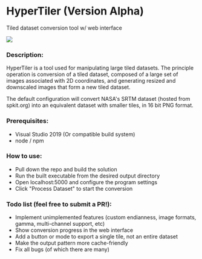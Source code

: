 # HyperTiler (Version Alpha)
Tiled dataset conversion tool w/ web interface

[<img src="Alpha User Interface">](https://raw.githubusercontent.com/bennywwg/HyperTiler/main/media.png)

### Description:
HyperTiler is a tool used for manipulating large tiled datasets. The principle operation is conversion of a tiled dataset, composed of a large set of images associated with 2D coordinates, and generating resized and downscaled images that form a new tiled dataset.

The default configuration will convert NASA's SRTM dataset (hosted from spkit.org) into an equivalent dataset with smaller tiles, in 16 bit PNG format.

### Prerequisites:
- Visual Studio 2019 (Or compatible build system)
- node / npm

### How to use:
- Pull down the repo and build the solution
- Run the built executable from the desired output directory
- Open localhost:5000 and configure the program settings
- Click "Process Dataset" to start the conversion

### Todo list (feel free to submit a PR!):
- Implement unimplemented features (custom endianness, image formats, gamma, multi-channel support, etc)
- Show conversion progress in the web interface
- Add a button or mode to export a single tile, not an entire dataset
- Make the output pattern more cache-friendly
- Fix all bugs (of which there are many)
